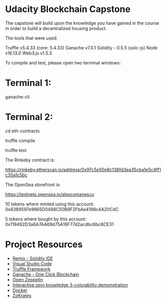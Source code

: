 # Udacity Blockchain Capstone

The capstone will build upon the knowledge you have gained in the course in order to build a decentralized housing product.

The tools that were used:

Truffle v5.4.33 (core: 5.4.33)
Ganache v7.0.1
Solidity - 0.5.5 (solc-js)
Node v16.13.0
Web3.js v1.5.3

To compile and test, please open two terminal windows:

# Terminal 1:

ganache-cli

# Terminal 2:

cd eth-contracts

truffle compile

truffle test

The Rinkeby contract is:

https://rinkeby.etherscan.io/address/0x97c5e50e8c136fd3ea35cba1e5c4ff1c35a1c5bc

The OpenSea storefront is:

https://testnets.opensea.io/alexcomanescu

10 tokens where minted using this account: 0x8389597e9665D0488C50B8F2FbAe4198c4A20CdC

5 tokens where bought by this account: 0x119492D3a6A7AA69d75A19F77d2acdbc6bc8CE31

# Project Resources

- [Remix - Solidity IDE](https://remix.ethereum.org/)
- [Visual Studio Code](https://code.visualstudio.com/)
- [Truffle Framework](https://truffleframework.com/)
- [Ganache - One Click Blockchain](https://truffleframework.com/ganache)
- [Open Zeppelin ](https://openzeppelin.org/)
- [Interactive zero knowledge 3-colorability demonstration](http://web.mit.edu/~ezyang/Public/graph/svg.html)
- [Docker](https://docs.docker.com/install/)
- [ZoKrates](https://github.com/Zokrates/ZoKrates)
